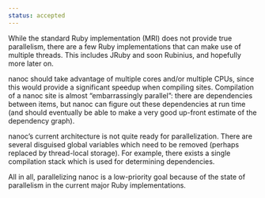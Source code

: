 ```yaml
--- 
status: accepted
--- 
```


While the standard Ruby implementation (MRI) does not provide true parallelism, there are a few Ruby implementations that can make use of multiple threads. This includes JRuby and soon Rubinius, and hopefully more later on.

nanoc should take advantage of multiple cores and/or multiple CPUs, since this would provide a significant speedup when compiling sites. Compilation of a nanoc site is almost “embarrassingly parallel”: there are dependencies between items, but nanoc can figure out these dependencies at run time (and should eventually be able to make a very good up-front estimate of the dependency graph).

nanoc’s current architecture is not quite ready for parallelization. There are several disguised global variables which need to be removed (perhaps replaced by thread-local storage). For example, there exists a single compilation stack which is used for determining dependencies.

All in all, parallelizing nanoc is a low-priority goal because of the state of parallelism in the current major Ruby implementations.
